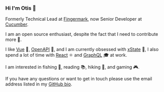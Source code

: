 ### Hi I'm Otis 👋

Formerly Technical Lead at [Fingermark](https://www.fingermark.tech/), now Senior Developer at [Cucumber](https://www.cucumber.co.nz/).

I am an open source enthusiast, despite the fact that I need to contribute more 🤖.

I like [Vue](https://vuejs.org/) 💚, [OpenAPI](https://www.openapis.org/) 🔗, and I am currently obsessed with [xState](https://xstate.js.org/) 💙, I also spend a lot of time with [React](https://reactjs.org/) ⚛ and [GraphQL](https://graphql.org/) 🎓 at work.

I am interested in fishing 🎣, reading 📚, hiking 🗻, and gaming 🎮.

If you have any questions or want to get in touch please use the email address listed in my [GitHub bio](https://github.com/chopfitzroy).

    
